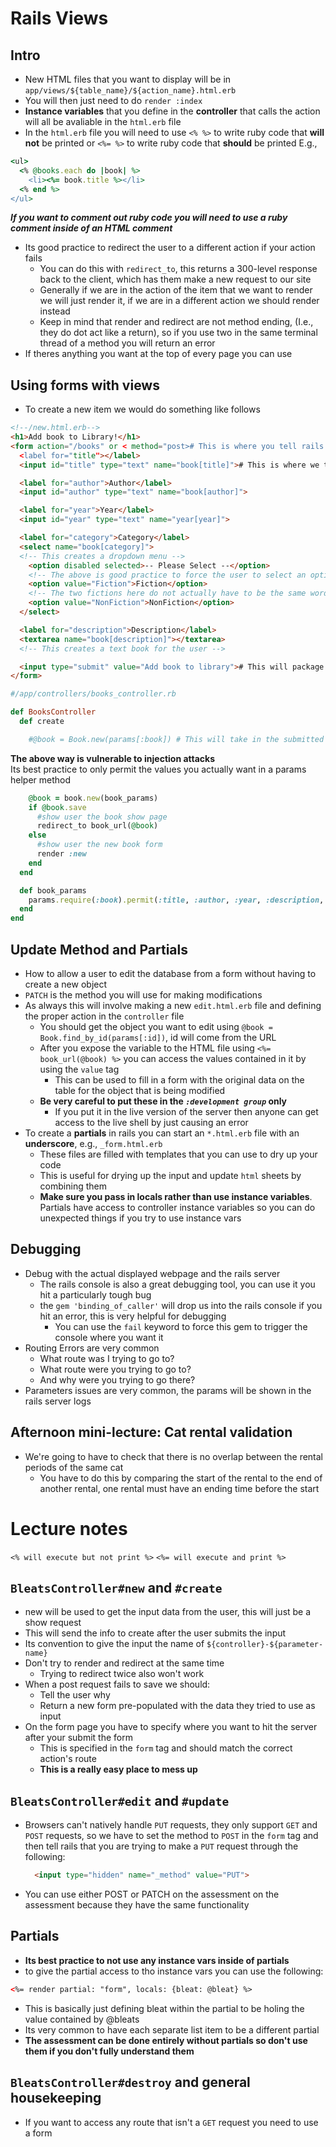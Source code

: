# Rails Views
## Intro 
- New HTML files that you want to display will be in `app/views/${table_name}/${action_name}.html.erb`
- You will then just need to do `render :index`
- **Instance variables** that you define in the **controller** that calls the action will all be avaliable in the `html.erb` file
- In the `html.erb` file you will need to use `<% %>` to write ruby code that **will not** be printed or `<%= %>` to write ruby code that **should** be printed
E.g.,
```ruby
<ul>
  <% @books.each do |book| %>
    <li><%= book.title %></li>
  <% end %>
</ul>
```
***If you want to comment out ruby code you will need to use a ruby comment inside of an HTML comment***
- Its good practice to redirect the user to a different action if your action fails
  - You can do this with `redirect_to`, this returns a 300-level response back to the client, which has them make a new request to our site
  - Generally if we are in the action of the item that we want to render we will just render it, if we are in a different action we should render instead
  - Keep in mind that render and redirect are not method ending, (I.e., they do dot act like a return), so if you use two in the same terminal thread of a method you will return an error
- If theres anything you want at the top of every page you can use 
## Using forms with views
- To create a new item we would do something like follows
```html
<!--/new.html.erb-->
<h1>Add book to Library!</h1>
<form action="/books" or < method="post># This is where you tell rails where to send the input. Here it is the controller book and post request type
  <label for="title"></label>
  <input id="title" type="text" name="book[title]"># This is where we tell rails how te return the input

  <label for="author">Author</label>
  <input id="author" type="text" name="book[author]">

  <label for="year">Year</label>
  <input id="year" type="text" name="year[year]">

  <label for="category">Category</label>
  <select name="book[category]"> 
  <!-- This creates a dropdown menu -->
    <option disabled selected>-- Please Select --</option> 
	<!-- The above is good practice to force the user to select an option -->
    <option value="Fiction">Fiction</option> 
	<!-- The two fictions here do not actually have to be the same word whatsoever -->
	<option value="NonFiction">NonFiction</option>
  </select>

  <label for="description">Description</label>
  <textarea name="book[description]"></textarea>
  <!-- This creates a text book for the user -->

  <input type="submit" value="Add book to library"># This will package the info in the form and send it /books as a post request
</form>
```
```ruby
#/app/controllers/books_controller.rb

def BooksController
  def create

    #@book = Book.new(params[:book]) # This will take in the submitted params and use them to create a new book
```
**The above way is vulnerable to injection attacks**  
Its best practice to only permit the values you actually want in a params helper method
```ruby
    @book = book.new(book_params)
	if @book.save
	  #show user the book show page
	  redirect_to book_url(@book)
	else
	  #show user the new book form
	  render :new
	end
  end

  def book_params
    params.require(:book).permit(:title, :author, :year, :description, :category)
  end
end
```

## Update Method and Partials
- How to allow a user to edit the database from a form without having to create a new object
- `PATCH` is the method you will use for making modifications
- As always this will involve making a new `edit.html.erb` file and defining the proper action in the `controller` file
  - You should get the object you want to edit using `@book = Book.find_by_id(params[:id])`, id will come from the URL
  - After you expose the variable to the HTML file using `<%= book_url(@book) %>` you can access the values contained in it by using the `value` tag
	- This can be used to fill in a form with the original data on the table for the object that is being modified
  - **Be very careful to put these in the _`:development group`_ only**
	- If you put it in the live version of the server then anyone can get access to the live shell by just causing an error
- To create a **partials** in rails you can start an `*.html.erb` file with an **underscore**, e.g., `_form.html.erb`
  - These files are filled with templates that you can use to dry up your code
  - This is useful for drying up the input and update `html` sheets by combining them
  - **Make sure you pass in locals rather than use instance variables**. Partials have access to controller instance variables so you can do unexpected things if you try to use instance vars
## Debugging
- Debug with the actual displayed webpage and the rails server
  - The rails console is also a great debugging tool, you can use it you hit a particularly tough bug
  - the `gem 'binding_of_caller'` will drop us into the rails console if you hit an error, this is very helpful for debugging
	- You can use the `fail` keyword to force this gem to trigger the console where you want it
- Routing Errors are very common
  - What route was I trying to go to?
  - What route were you trying to go to?
  - And why were you trying to go there?
- Parameters issues are very common, the params will be shown in the rails server logs

## Afternoon mini-lecture: Cat rental validation
- We're going to have to check that there is no overlap between the rental periods of the same cat
  - You have to do this by comparing the start of the rental to the end of another rental, one rental must have an ending time before the start 
# Lecture notes
`<% will execute but not print %>`
`<%= will execute and print %>`
## `BleatsController#new` and `#create`
- new will be used to get the input data from the user, this will just be a show request
- This will send the info to create after the user submits the input
- Its convention to give the input the name of `${controller}-${parameter-name}`
- Don't try to render and redirect at the same time
  - Trying to redirect twice also won't work
- When a post request fails to save we should:
  - Tell the user why
  - Return a new form pre-populated with the data they tried to use as input
- On the form page you have to specify where you want to hit the server after your submit the form
  - This is specified in the `form` tag and should match the correct action's route
  - **This is a really easy place to mess up**
## `BleatsController#edit` and `#update`
- Browsers can't natively handle `PUT` requests, they only support `GET` and `POST` requests, so we have to set the method to `POST` in the `form` tag and then tell rails that you are trying to make a `PUT` request through the following: 
  ```html
	<input type="hidden" name="_method" value="PUT">
  ```
- You can use either POST or PATCH on the assessment on the assessment because they have the same functionality

## Partials
- **Its best practice to not use any instance vars inside of partials**
- to give the partial access to tho instance vars you can use the following:
```html
<%= render partial: "form", locals: {bleat: @bleat} %>
```
- This is basically just defining bleat within the partial to be holing the value contained by @bleats
- Its very common to have each separate list item to be a different partial
- **The assessment can be done entirely without partials so don't use them if you don't fully understand them**
## `BleatsController#destroy` and general housekeeping
- If you want to access any route that isn't a `GET` request you need to use a form
